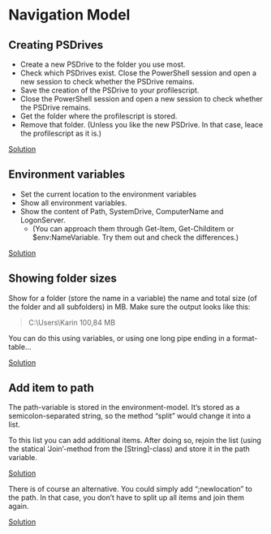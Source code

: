 ﻿# Navigation Model
## Creating PSDrives
* Create a new PSDrive to the folder you use most.
* Check which PSDrives exist. Close the PowerShell session and open a new session to check whether the PSDrive remains.
* Save the creation of the PSDrive to your profilescript.
* Close the PowerShell session and open a new session to check whether the PSDrive remains.
* Get the folder where the profilescript is stored.
* Remove that folder. (Unless you like the new PSDrive. In that case, leace the profilescript as it is.)

[Solution](Solutions/Creating_PSDrives_1.ps1)

## Environment variables
* Set the current location to the environment variables
* Show all environment variables.
* Show the content of Path, SystemDrive, ComputerName and LogonServer.
    * (You can approach them through Get-Item, Get-Childitem or $env:NameVariable. Try them out and check the differences.)


[Solution](Solutions/Environment_variables_1.ps1)
## Showing folder sizes

Show for a folder (store the name in a variable) the name and total size (of the folder and all subfolders) in MB. Make sure the output looks like this:

> C:\Users\Karin 		 100,84 MB

You can do this using variables, or using one long pipe ending in a format-table…


[Solution](Solutions/Showing_folder_sizes_1.ps1)
## Add item to path

The path-variable is stored in the environment-model. It’s stored as a semicolon-separated string, so the method “split” would change it into a list.

To this list you can add additional items. After doing so, rejoin the list (using the statical ‘Join’-method from the [String]-class) and store it in the path variable.


[Solution](Solutions/Add_item_to_path_1.ps1)

There is of course an alternative. You could simply add “;newlocation” to the path. In that case, you don’t have to split up all items and join them again.


[Solution](Solutions/Add_item_to_path_2.ps1)
